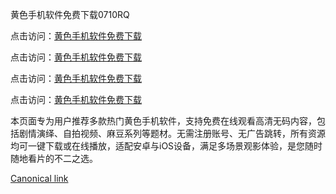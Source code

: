 黄色手机软件免费下载0710RQ

点击访问：<a href="https://heiliaozj3tjd.pages.dev">黄色手机软件免费下载</a> 

点击访问：<a href="https://heiliaozj3tjd.pages.dev">黄色手机软件免费下载</a> 

点击访问：<a href="https://heiliaozj3tjd.pages.dev">黄色手机软件免费下载</a> 

点击访问：<a href="https://heiliaozj3tjd.pages.dev">黄色手机软件免费下载</a>

本页面专为用户推荐多款热门黄色手机软件，支持免费在线观看高清无码内容，包括剧情演绎、自拍视频、麻豆系列等题材。无需注册账号、无广告跳转，所有资源均可一键下载或在线播放，适配安卓与iOS设备，满足多场景观影体验，是您随时随地看片的不二之选。

[Canonical link](https://github.com/Y20250710/So4)
